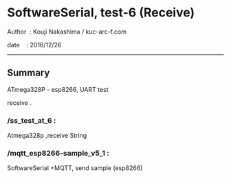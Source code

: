 ﻿# SoftwareSerial, test-6 (Receive)

 Author  : Kouji Nakashima / kuc-arc-f.com

 date    : 2016/12/26

***

## Summary
 ATmega328P - esp8266, UART test

 receive .

### /ss_test_at_6 :
 Atmega328p ,receive String

### /mqtt_esp8266-sample_v5_1 :
 SoftwareSerial +MQTT, send sample (esp8266)

